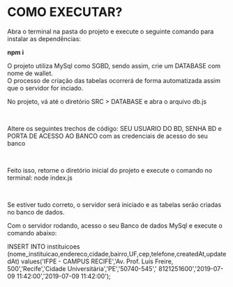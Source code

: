 # COMO EXECUTAR?
<p>Abra o terminal na pasta do projeto e execute o seguinte comando para instalar as dependências:</p>
<span><strong>npm i</strong></span>

<p> O projeto utiliza MySql como SGBD, sendo assim, crie um DATABASE com nome de wallet.<br/>
O processo de criação das tabelas ocorrerá de forma automatizada assim que o servidor for inciado.
</p>

<p>No projeto, vá até o diretório SRC > DATABASE e abra o arquivo db.js</p><br>
<p>Altere os seguintes trechos de código: SEU USUARIO DO BD, SENHA BD e PORTA DE ACESSO AO BANCO com as credenciais de acesso do seu banco</p><br/>

<p>Feito isso, retorne o diretório inicial do projeto e execute o comando no terminal: node index.js</p><br/>

<p>Se estiver tudo correto, o servidor será iniciado e as tabelas serão criadas no banco de dados.</p>

<p>Com o servidor rodando, acesso o seu Banco de dados MySql e execute o comando abaixo:</p>
<span>INSERT INTO instituicoes (nome_instituicao,endereco,cidade,bairro,UF,cep,telefone,createdAt,updatedAt) values('IFPE - CAMPUS RECIFE','Av. Prof. Luís Freire, 500','Recife','Cidade Universitária','PE','50740-545',' 8121251600','2019-07-09 11:42:00','2019-07-09 11:42:00');</span>


